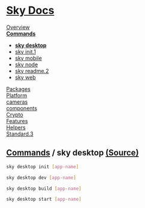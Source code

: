 <!--- This sky desktop was auto-generated using "npx sky readme" --> 

# [Sky Docs](../../../README.md)

[Overview](..%2F..%2F..%2Fdocs%2FREADME.md)   
**[Commands](..%2F..%2F..%2F%5Fcommands%2Fdocs%2FREADME.md)**   
* **[sky desktop](..%2F..%2F..%2F%5Fcommands%2Fdocs%2Fsky-desktop%2FREADME.md)**
* [sky init.1](..%2F..%2F..%2F%5Fcommands%2Fdocs%2Fsky-init%2FREADME.md)
* [sky mobile](..%2F..%2F..%2F%5Fcommands%2Fdocs%2Fsky-mobile%2FREADME.md)
* [sky node](..%2F..%2F..%2F%5Fcommands%2Fdocs%2Fsky-node%2FREADME.md)
* [sky readme.2](..%2F..%2F..%2F%5Fcommands%2Fdocs%2Fsky-readme%2FREADME.md)
* [sky web](..%2F..%2F..%2F%5Fcommands%2Fdocs%2Fsky-web%2FREADME.md)
  
[Packages](..%2F..%2F..%2F%40pkgs%2FREADME.md)   
[Platform](..%2F..%2F..%2F%40platform%2FREADME.md)   
[cameras](..%2F..%2F..%2Fcameras%2FREADME.md)   
[components](..%2F..%2F..%2Fcomponents%2FREADME.md)   
[Crypto](..%2F..%2F..%2Fcrypto%2FREADME.md)   
[Features](..%2F..%2F..%2Ffeatures%2FREADME.md)   
[Helpers](..%2F..%2F..%2Fhelpers%2FREADME.md)   
[Standard.3](..%2F..%2F..%2Fstandard%2FREADME.md)   

## [Commands](..%2F..%2F..%2F%5Fcommands%2Fdocs%2FREADME.md) / sky desktop [(Source)](..%2F..%2F..%2F%5Fcommands%2Fdocs%2Fsky-desktop%2F)

```sh
sky desktop init [app-name]

```

```sh
sky desktop dev [app-name]

```

```sh
sky desktop build [app-name]

```

```sh
sky desktop start [app-name]

```